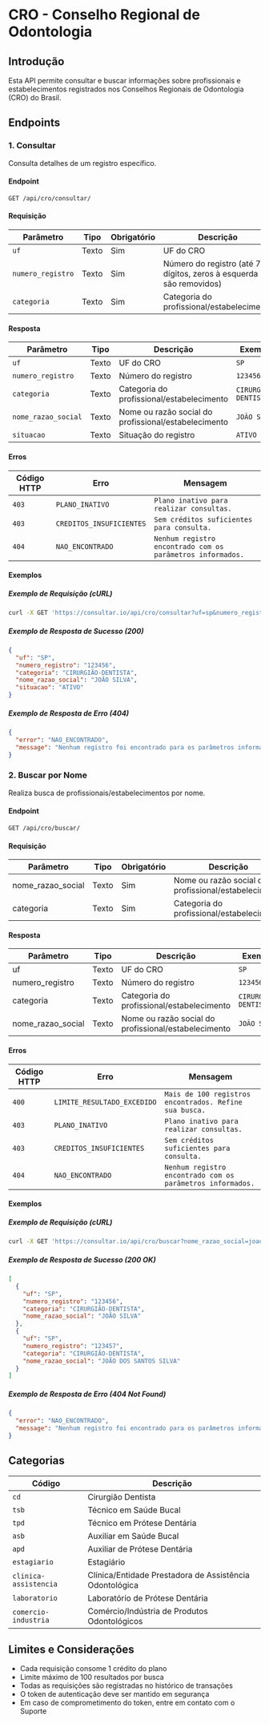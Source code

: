 # CRO - Conselho Regional de Odontologia

## Introdução

Esta API permite consultar e buscar informações sobre profissionais e
estabelecimentos registrados nos Conselhos Regionais de Odontologia (CRO) do Brasil.

## Endpoints

### 1. Consultar

Consulta detalhes de um registro específico.

#### Endpoint

`GET /api/cro/consultar/`

#### Requisição

| Parâmetro         | Tipo  | Obrigatório | Descrição                                                          | Exemplo  |
| ----------------- | ----- | ----------- | ------------------------------------------------------------------ | -------- |
| `uf`              | Texto | Sim         | UF do CRO                                                          | `SP`     |
| `numero_registro` | Texto | Sim         | Número do registro (até 7 dígitos, zeros à esquerda são removidos) | `123456` |
| `categoria`       | Texto | Sim         | Categoria do profissional/estabelecimento                          | `cd`     |

#### Resposta

| Parâmetro           | Tipo  | Descrição                                            | Exemplo              |
| ------------------- | ----- | ---------------------------------------------------- | -------------------- |
| `uf`                | Texto | UF do CRO                                            | `SP`                 |
| `numero_registro`   | Texto | Número do registro                                   | `123456`             |
| `categoria`         | Texto | Categoria do profissional/estabelecimento            | `CIRURGIÃO-DENTISTA` |
| `nome_razao_social` | Texto | Nome ou razão social do profissional/estabelecimento | `JOÃO SILVA`         |
| `situacao`          | Texto | Situação do registro                                 | `ATIVO`              |

#### Erros

| Código HTTP | Erro                     | Mensagem                                                   |
| ----------- | ------------------------ | ---------------------------------------------------------- |
| `403`       | `PLANO_INATIVO`          | `Plano inativo para realizar consultas.`                   |
| `403`       | `CREDITOS_INSUFICIENTES` | `Sem créditos suficientes para consulta.`                  |
| `404`       | `NAO_ENCONTRADO`         | `Nenhum registro encontrado com os parâmetros informados.` |

#### Exemplos

##### Exemplo de Requisição (cURL)

```bash
curl -X GET 'https://consultar.io/api/cro/consultar?uf=sp&numero_registro=123456&categoria=cd' -H 'Authorization: Token <seu-token>'
```

##### Exemplo de Resposta de Sucesso (200)

```json
{
  "uf": "SP",
  "numero_registro": "123456",
  "categoria": "CIRURGIÃO-DENTISTA",
  "nome_razao_social": "JOÃO SILVA",
  "situacao": "ATIVO"
}
```

##### Exemplo de Resposta de Erro (404)

```json
{
  "error": "NAO_ENCONTRADO",
  "message": "Nenhum registro foi encontrado para os parâmetros informados."
}
```

### 2. Buscar por Nome

Realiza busca de profissionais/estabelecimentos por nome.

#### Endpoint

`GET /api/cro/buscar/`

#### Requisição

| Parâmetro         | Tipo  | Obrigatório | Descrição                                            | Exemplo      |
| ----------------- | ----- | ----------- | ---------------------------------------------------- | ------------ |
| nome_razao_social | Texto | Sim         | Nome ou razão social do profissional/estabelecimento | `joao silva` |
| categoria         | Texto | Sim         | Categoria do profissional/estabelecimento            | `cd`         |

#### Resposta

| Parâmetro         | Tipo  | Descrição                                            | Exemplo              |
| ----------------- | ----- | ---------------------------------------------------- | -------------------- |
| uf                | Texto | UF do CRO                                            | `SP`                 |
| numero_registro   | Texto | Número do registro                                   | `123456`             |
| categoria         | Texto | Categoria do profissional/estabelecimento            | `CIRURGIÃO-DENTISTA` |
| nome_razao_social | Texto | Nome ou razão social do profissional/estabelecimento | `JOÃO SILVA`         |

#### Erros

| Código HTTP | Erro                        | Mensagem                                                   |
| ----------- | --------------------------- | ---------------------------------------------------------- |
| `400`       | `LIMITE_RESULTADO_EXCEDIDO` | `Mais de 100 registros encontrados. Refine sua busca.`     |
| `403`       | `PLANO_INATIVO`             | `Plano inativo para realizar consultas.`                   |
| `403`       | `CREDITOS_INSUFICIENTES`    | `Sem créditos suficientes para consulta.`                  |
| `404`       | `NAO_ENCONTRADO`            | `Nenhum registro encontrado com os parâmetros informados.` |

#### Exemplos

##### Exemplo de Requisição (cURL)

```bash
curl -X GET 'https://consultar.io/api/cro/buscar?nome_razao_social=joao%20silva&categoria=cd' -H 'Authorization: Token <seu-token>'
```

##### Exemplo de Resposta de Sucesso (200 OK)

```json
[
  {
    "uf": "SP",
    "numero_registro": "123456",
    "categoria": "CIRURGIÃO-DENTISTA",
    "nome_razao_social": "JOÃO SILVA"
  },
  {
    "uf": "SP",
    "numero_registro": "123457",
    "categoria": "CIRURGIÃO-DENTISTA",
    "nome_razao_social": "JOÃO DOS SANTOS SILVA"
  }
]
```

##### Exemplo de Resposta de Erro (404 Not Found)

```json
{
  "error": "NAO_ENCONTRADO",
  "message": "Nenhum registro foi encontrado para os parâmetros informados."
}
```

## Categorias

| Código                | Descrição                                               |
| --------------------- | ------------------------------------------------------- |
| `cd`                  | Cirurgião Dentista                                      |
| `tsb`                 | Técnico em Saúde Bucal                                  |
| `tpd`                 | Técnico em Prótese Dentária                             |
| `asb`                 | Auxiliar em Saúde Bucal                                 |
| `apd`                 | Auxiliar de Prótese Dentária                            |
| `estagiario`          | Estagiário                                              |
| `clinica-assistencia` | Clínica/Entidade Prestadora de Assistência Odontológica |
| `laboratorio`         | Laboratório de Prótese Dentária                         |
| `comercio-industria`  | Comércio/Indústria de Produtos Odontológicos            |

## Limites e Considerações

- Cada requisição consome 1 crédito do plano
- Limite máximo de 100 resultados por busca
- Todas as requisições são registradas no histórico de transações
- O token de autenticação deve ser mantido em segurança
- Em caso de comprometimento do token, entre em contato com o Suporte
